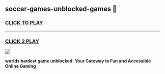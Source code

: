 
## soccer-games-unblocked-games 👋
<h3>
<a href="https://premium.freeplayer.one?title=soccer-games-unblocked-games&ref=14F">CLICK TO PLAY</a></h3>
<hr>

<h3>
<a href="https://premium.freeplayer.one?title=soccer-games-unblocked-games&ref=14F">CLICK 2 PLAY</a>
  
</h3>

<a href="https://premium.freeplayer.one?title=soccer-games-unblocked-games&ref=12F/"><img src="https://clearcache.store/games.png"></a>


**worlds hardest game unblocked: Your Gateway to Fun and Accessible Online Gaming**
